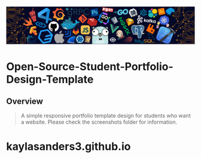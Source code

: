 ![](https://github.com/PanduKonala/PanduKonala/blob/main/header_.png)
<br>
# Open-Source-Student-Portfolio-Design-Template
## Overview
> A simple responsive portfolio template design for students who want a website. Please check the screenshots folder for information.
# kaylasanders3.github.io
